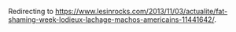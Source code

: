 Redirecting to
<https://www.lesinrocks.com/2013/11/03/actualite/fat-shaming-week-lodieux-lachage-machos-americains-11441642/>.
